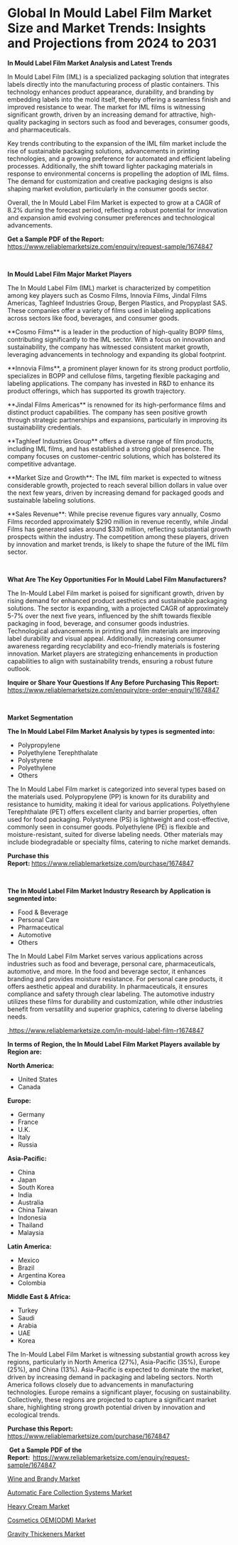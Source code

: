 <p><h1>Global In Mould Label Film Market Size and Market Trends: Insights and Projections from 2024 to 2031</h1></p><p><strong>In Mould Label Film Market Analysis and Latest Trends</strong></p>
<p><p>In Mould Label Film (IML) is a specialized packaging solution that integrates labels directly into the manufacturing process of plastic containers. This technology enhances product appearance, durability, and branding by embedding labels into the mold itself, thereby offering a seamless finish and improved resistance to wear. The market for IML films is witnessing significant growth, driven by an increasing demand for attractive, high-quality packaging in sectors such as food and beverages, consumer goods, and pharmaceuticals.</p><p>Key trends contributing to the expansion of the IML film market include the rise of sustainable packaging solutions, advancements in printing technologies, and a growing preference for automated and efficient labeling processes. Additionally, the shift toward lighter packaging materials in response to environmental concerns is propelling the adoption of IML films. The demand for customization and creative packaging designs is also shaping market evolution, particularly in the consumer goods sector. </p><p>Overall, the In Mould Label Film Market is expected to grow at a CAGR of 8.2% during the forecast period, reflecting a robust potential for innovation and expansion amid evolving consumer preferences and technological advancements.</p></p>
<p><strong>Get a Sample PDF of the Report:&nbsp;</strong> <a href="https://www.reliablemarketsize.com/enquiry/request-sample/1674847?utm_campaign=1105&utm_medium=2&utm_source=Github&utm_content=ia&utm_term=10102024&utm_id=in-mould-label-film">https://www.reliablemarketsize.com/enquiry/request-sample/1674847</a></p>
<p>&nbsp;</p>
<p><strong>In Mould Label Film Major Market Players</strong></p>
<p><p>The In Mould Label Film (IML) market is characterized by competition among key players such as Cosmo Films, Innovia Films, Jindal Films Americas, Taghleef Industries Group, Bergen Plastics, and Propyplast SAS. These companies offer a variety of films used in labeling applications across sectors like food, beverages, and consumer goods.</p><p>**Cosmo Films** is a leader in the production of high-quality BOPP films, contributing significantly to the IML sector. With a focus on innovation and sustainability, the company has witnessed consistent market growth, leveraging advancements in technology and expanding its global footprint.</p><p>**Innovia Films**, a prominent player known for its strong product portfolio, specializes in BOPP and cellulose films, targeting flexible packaging and labeling applications. The company has invested in R&D to enhance its product offerings, which has supported its growth trajectory.</p><p>**Jindal Films Americas** is renowned for its high-performance films and distinct product capabilities. The company has seen positive growth through strategic partnerships and expansions, particularly in improving its sustainability credentials.</p><p>**Taghleef Industries Group** offers a diverse range of film products, including IML films, and has established a strong global presence. The company focuses on customer-centric solutions, which has bolstered its competitive advantage.</p><p>**Market Size and Growth**: The IML film market is expected to witness considerable growth, projected to reach several billion dollars in value over the next few years, driven by increasing demand for packaged goods and sustainable labeling solutions. </p><p>**Sales Revenue**: While precise revenue figures vary annually, Cosmo Films recorded approximately $290 million in revenue recently, while Jindal Films has generated sales around $330 million, reflecting substantial growth prospects within the industry. The competition among these players, driven by innovation and market trends, is likely to shape the future of the IML film sector.</p></p>
<p>&nbsp;</p>
<p><strong>What Are The Key Opportunities For In Mould Label Film Manufacturers?</strong></p>
<p><p>The In-Mould Label Film market is poised for significant growth, driven by rising demand for enhanced product aesthetics and sustainable packaging solutions. The sector is expanding, with a projected CAGR of approximately 5-7% over the next five years, influenced by the shift towards flexible packaging in food, beverage, and consumer goods industries. Technological advancements in printing and film materials are improving label durability and visual appeal. Additionally, increasing consumer awareness regarding recyclability and eco-friendly materials is fostering innovation. Market players are strategizing enhancements in production capabilities to align with sustainability trends, ensuring a robust future outlook.</p></p>
<p><strong>Inquire or Share Your Questions If Any Before Purchasing This Report:</strong> <a href="https://www.reliablemarketsize.com/enquiry/pre-order-enquiry/1674847?utm_campaign=1105&utm_medium=2&utm_source=Github&utm_content=ia&utm_term=10102024&utm_id=in-mould-label-film">https://www.reliablemarketsize.com/enquiry/pre-order-enquiry/1674847</a></p>
<p>&nbsp;</p>
<p><strong>Market Segmentation</strong></p>
<p><strong>The In Mould Label Film Market Analysis by types is segmented into:</strong></p>
<p><ul><li>Polypropylene</li><li>Polyethylene Terephthalate</li><li>Polystyrene</li><li>Polyethylene</li><li>Others</li></ul></p>
<p><p>The In Mould Label Film market is categorized into several types based on the materials used. Polypropylene (PP) is known for its durability and resistance to humidity, making it ideal for various applications. Polyethylene Terephthalate (PET) offers excellent clarity and barrier properties, often used for food packaging. Polystyrene (PS) is lightweight and cost-effective, commonly seen in consumer goods. Polyethylene (PE) is flexible and moisture-resistant, suited for diverse labeling needs. Other materials may include biodegradable or specialty films, catering to niche market demands.</p></p>
<p><strong>Purchase this Report:&nbsp;</strong><a href="https://www.reliablemarketsize.com/purchase/1674847?utm_campaign=1105&utm_medium=2&utm_source=Github&utm_content=ia&utm_term=10102024&utm_id=in-mould-label-film">https://www.reliablemarketsize.com/purchase/1674847</a></p>
<p>&nbsp;</p>
<p><strong>The In Mould Label Film Market Industry Research by Application is segmented into:</strong></p>
<p><ul><li>Food & Beverage</li><li>Personal Care</li><li>Pharmaceutical</li><li>Automotive</li><li>Others</li></ul></p>
<p><p>The In Mould Label Film Market serves various applications across industries such as food and beverage, personal care, pharmaceuticals, automotive, and more. In the food and beverage sector, it enhances branding and provides moisture resistance. For personal care products, it offers aesthetic appeal and durability. In pharmaceuticals, it ensures compliance and safety through clear labeling. The automotive industry utilizes these films for durability and customization, while other industries benefit from versatility and superior graphics, catering to diverse labeling needs.</p></p>
<p><a href="https://www.reliablemarketsize.com/in-mould-label-film-r1674847?utm_campaign=1105&utm_medium=2&utm_source=Github&utm_content=ia&utm_term=10102024&utm_id=in-mould-label-film">&nbsp;https://www.reliablemarketsize.com/in-mould-label-film-r1674847</a></p>
<p><strong>In terms of Region, the In Mould Label Film Market Players available by Region are:</strong></p>
<p>
    <p> <strong> North America: </strong>
        <ul>
            <li>United States</li>
            <li>Canada</li>
        </ul>
        </p> 
    <p> <strong> Europe: </strong>
        <ul>
            <li>Germany</li>
            <li>France</li>
            <li>U.K.</li>
            <li>Italy</li>
            <li>Russia</li>
        </ul>
        </p> 
    <p> <strong> Asia-Pacific: </strong>
        <ul>
            <li>China</li>
            <li>Japan</li>
            <li>South Korea</li>
            <li>India</li>
            <li>Australia</li>
            <li>China Taiwan</li>
            <li>Indonesia</li>
            <li>Thailand</li>
            <li>Malaysia</li>
        </ul>
        </p> 
    <p> <strong> Latin America: </strong>
        <ul>
            <li>Mexico</li>
            <li>Brazil</li>
            <li>Argentina Korea</li>
            <li>Colombia</li>
        </ul>
        </p> 
    <p> <strong> Middle East & Africa: </strong>
        <ul>
            <li>Turkey</li>
            <li>Saudi</li>
            <li>Arabia</li>
            <li>UAE</li>
            <li>Korea</li>
        </ul>
    </p>
    </p>
<p><p>The In-Mould Label Film Market is witnessing substantial growth across key regions, particularly in North America (27%), Asia-Pacific (35%), Europe (25%), and China (13%). Asia-Pacific is expected to dominate the market, driven by increasing demand in packaging and labeling sectors. North America follows closely due to advancements in manufacturing technologies. Europe remains a significant player, focusing on sustainability. Collectively, these regions are projected to capture a significant market share, highlighting strong growth potential driven by innovation and ecological trends.</p></p>
<p><strong>Purchase this Report: </strong><a href="https://www.reliablemarketsize.com/purchase/1674847?utm_campaign=1105&utm_medium=2&utm_source=Github&utm_content=ia&utm_term=10102024&utm_id=in-mould-label-film">https://www.reliablemarketsize.com/purchase/1674847</a></p>
<p>&nbsp;<strong>Get a Sample PDF of the Report:&nbsp;&nbsp;</strong><a href="https://www.reliablemarketsize.com/enquiry/request-sample/1674847?utm_campaign=1105&utm_medium=2&utm_source=Github&utm_content=ia&utm_term=10102024&utm_id=in-mould-label-film">https://www.reliablemarketsize.com/enquiry/request-sample/1674847</a></p>
<p><strong></strong></p>
<p><p><a href="https://issuu.com/reportprime-2/docs/wine-and-brandy-market-size-2030.pp_d8afdcdbb4d140?utm_campaign=1105&utm_medium=2&utm_source=Github&utm_content=ia&utm_term=10102024&utm_id=in-mould-label-film">Wine and Brandy Market</a></p><p><a href="https://www.linkedin.com/pulse/global-automatic-fare-collection-systems-nexus-sector-confluences-ngtde?utm_campaign=1105&utm_medium=2&utm_source=Github&utm_content=ia&utm_term=10102024&utm_id=in-mould-label-film">Automatic Fare Collection Systems Market</a></p><p><a href="https://issuu.com/reportprime-2/docs/heavy-cream-market-size-2030.pptx_75f8a21a44fe7f?utm_campaign=1105&utm_medium=2&utm_source=Github&utm_content=ia&utm_term=10102024&utm_id=in-mould-label-film">Heavy Cream Market</a></p><p><a href="https://github.com/cleora2ime/Market-Research-Report-List-1/blob/main/cosmetics-oemodm-market.md?utm_campaign=1105&utm_medium=2&utm_source=Github&utm_content=ia&utm_term=10102024&utm_id=in-mould-label-film">Cosmetics OEM(ODM) Market</a></p><p><a href="https://github.com/wincedvaunebx6/Market-Research-Report-List-1/blob/main/gravity-thickeners-market.md?utm_campaign=1105&utm_medium=2&utm_source=Github&utm_content=ia&utm_term=10102024&utm_id=in-mould-label-film">Gravity Thickeners Market</a></p></p>